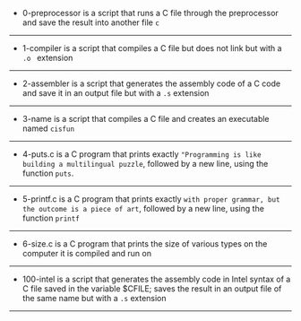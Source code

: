 * 0-preprocessor is a script that runs a C file through the preprocessor and save the result into another file ```c ```
--------------------------------------
* 1-compiler is a script that compiles a C file but does not link but with a ```.o ``` extension
------------------------------------
* 2-assembler is a script that generates the assembly code of a C code and save it in an output file but with a ```.s``` extension
-------------------------------------------------
* 3-name is a script that compiles a C file and creates an executable named ```cisfun```
-----------------------------------------------------------
* 4-puts.c is a C program that prints exactly ```"Programming is like building a multilingual puzzle```, followed by a new line, using the function ```puts```.
---------------------------------------------------------------
* 5-printf.c is a C program that prints exactly ```with proper grammar, but the outcome is a piece of art```, followed by a new line, using the function ```printf```
----------------------------------------------------------------
* 6-size.c is a C program that prints the size of various types on the computer it is compiled and run on
--------------------------------------------
* 100-intel is a script that generates the assembly code in Intel syntax of a C file saved in the variable $CFILE; saves the result in an output file of the same name but with a ```.s``` extension
--------------------------------------------------


